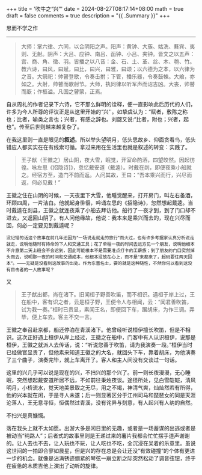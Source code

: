 +++
title = '吹牛之“兴”'
date = 2024-08-27T08:17:14+08:00
math = true 
draft = false
comments = true
description = "{{ .Summary }}"
+++

思而不学之作

---

> 大师：掌六律、六同，以合阴阳之声。阳声：黄钟、大蔟、姑洗、蕤宾、夷则、无射。阴声：大吕、应钟、南吕、函钟、小吕、夹钟。皆文之以五声：宫、商、角、徵、羽。皆播之以八音：金、石、土、革、丝、木、匏、竹。教六诗，曰风，曰赋，曰比，曰兴，曰雅，曰颂；以六德为之本，以六律为之音。大祭祀：帅瞽登歌，令奏击拊；下管，播乐器，令奏鼓朄。大飨，亦如之。大射，帅瞽而歌射节。大师，执同律以听军声而诏吉凶。大丧，帅瞽而廞；作柩谥。凡国之瞽蒙，正焉。

自从周礼的作者记录下六诗，它不那么鲜明的诠释，便一直影响此后历代的人们，许多为今人所尊的评议正是从这里开始的“兴''。如挚虞认为：“赋者，敷陈之称也；比者，喻类之言也；兴者，有感之辞也。刘勰又说:“比者，附也；兴者，起也”。传至后世则越来越复杂了。

在我这里则一直是眼见的**叙述**。所以举头望明月，低头思故乡、仰面贪看鸟，低头错应人都实实在在有线索可循。拿过来用在生活里也就是叙述的转变：实践了。

> 王子猷（王徽之）居山阴，夜大雪，眠觉，开室命酌酒，四望皎然。因起彷徨。咏左思《招隐诗]》，忽忆戴安道（戴逵）。时戴在剡，即便夜乘小船就之。经宿方至，造门不前而返。人问其故，王曰：“吾本乘兴而行，兴尽而返，何必见戴！”

王徽之住在山阴的时候，一天夜里下大雪，他睡觉醒来，打开房门，叫左右备酒，环顾四周，一片洁白。他就起身徘徊，吟诵左思的《招隐诗》，忽然想起戴逵。当时戴逵在剡县，王徽之就连夜乘了小船去拜访他。船行了一夜才到，到了门口却不进去，又返回山阴了。有人问他缘故，他说：我本来是乘兴而去的，现在兴尽而回，何必一定要见到戴逵呢？

<small>没记错的话这个故事在前几年还因为“一场说走就走的旅行"而火过，也有许多考据家认真分析说走就走，说明他随时有待命的下人和交通工具；花了单程一夜的时间去远方见一个朋友，说明他根本不介意第二天上班会不会迟到，因此可能根本不是需要准点打卡的工薪族；到了朋友的门口突然掉头而去，说明那一夜的时间和交通成本，他根本没放在心上，而不是“来都来了，起码要住两天回本”。——无疑是没看到这故事的出处。作为东晋名士，要的就是这种随性，不然你何以看到这没有目击者的一人故事呢？</small>

又

>王子猷出都，尚在渚下。旧闻桓子野善吹笛，而不相识。遇桓于岸上过，王在船中，客有识之者，云是桓子野，王便令人与相闻，云：“闻君善吹笛，试为我一奏。”桓时已贵显，素闻王名，即便回下车，踞胡床，为作三调。弄毕，便上车去。客主不交一言。

王徽之奉召赴京都，船还停泊在青溪渚下。他曾经听说桓伊擅长吹笛，但是不相识。这次正好遇上桓伊从岸上经过，王徽之在船中，门客中有人认识桓伊，说那是桓伊，王徽之就派人去传话，说：“听说您善于吹笛，请为我演奏一段。”桓伊当时已经做官显贵了，但他素来知道王徽之的大名，就回头下车，靠着胡床，为他演奏了三个曲子，演奏完毕，就上车离开了。客人和主人间没有交谈过一句话。

这里的兴几乎可以说是现在的兴，不扫兴的那个兴了。前一则长夜漫漫，无心睡眠，突然想起戴安道所居不远，不如前往秉烛夜谈。途径所处，见白雪皑皑，清风明月，小桥流水，觉天地美景取之无尽，用之不竭，神清气爽，灿灿然若有所得，他的兴本就在闲，于是寻人未遂；后一则显著区分于江州司马和琵琶女的同是天涯沦落人，王无意寻恒，恒偶然过青溪，没有诧异与刻意，有人起兴有人纳的自然。

不扫兴是真慷慨。

落在我头上就不太如愿。出游大多是闲日里的无趣，或者是一场蓄谋的出逃或者是被动当“纯路人”；后者式的故事里则是王递过来的薯片我都会忙忙摆手道声谢谢的。让人去也不去，让人玩也不玩，让人吃也不吃，全沉浸在呆着的乐意里。虽说这世间的一拍即合寥如晨星，但是兴的存在总是会让还没“有效碰撞”的个体有更进一步的机会。就像是沾满锈迹绷紧的琴弦一崩立断之际突然松动了调音弦钮，终于在疲惫的木质吉他上演出了动听的旋律。

